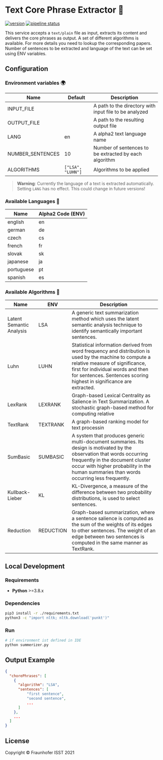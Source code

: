 # Text Core Phrase Extractor 💬

[![version](https://img.shields.io/badge/text--core--phrase--extractor-4.1.0-green)](https://gitlab.cc-asp.fraunhofer.de/diva/faas/text-core-phrase-extractor)
[![pipeline status](https://gitlab.cc-asp.fraunhofer.de/diva/faas/text-core-phrase-extractor/badges/master/pipeline.svg)](https://gitlab.cc-asp.fraunhofer.de/diva/faas/text-core-phrase-extractor/-/commits/master)

This service accepts a `text/plain` file as input, extracts its content and delivers the core phrases as output. A set of different algorithms is available. For more details you need to lookup the corresponding papers. Number of sentences to be extracted and language of the text can be set using ENV variables.

## Configuration

### Environment variables 🌍

|Name|Default|Description|
|---|---|---|
|INPUT_FILE||A path to the directory with input file to be analyzed|
|OUTPUT_FILE||A path to the resulting output file|
|LANG|en|A alpha2 text language name|
|NUMBER_SENTENCES|10|Number of sentences to be extracted by each algorithm|
|ALGORITHMS|`["LSA", "LUHN"]`|Algorithms to be applied|

> **Warning**: Currently the language of a text is extracted automatically. Setting `LANG` has no effect. This could change in future versions!

### Available Languages 💬

|Name|Alpha2 Code (ENV)|
|---|---|
|english|en|
|german|de|
|czech|cs|
|french|fr|
|slovak|sk|
|japanese|ja|
|portuguese|pt|
|spanish|es|

### Available Algorithms 🧙

|Name|ENV|Description|
|---|---|---|
| Latent Semantic Analysis | LSA | A generic text summarization method which uses the latent semantic analysis technique to identify semantically important sentences.|
| Luhn | LUHN | Statistical information derived from word frequency and distribution is used by the machine to compute a relative measure of significance, first for individual words and then for sentences. Sentences scoring highest in significance are extracted.|
| LexRank | LEXRANK | Graph-based Lexical Centrality as Salience in Text Summarization. A stochastic graph-based method for computing relative|
| TextRank | TEXTRANK | A graph-based ranking model for text processin|
| SumBasic | SUMBASIC | A system that produces generic multi-document summaries. Its design is motivated by the observation that words occurring frequently in the document cluster occur with higher probability in the human summaries than words occurring less frequently.|
| Kullback-Lieber | KL | KL-Divergence, a measure of the difference between two probability distributions, is used to select sentences.|
| Reduction | REDUCTION | Graph-based summarization, where a sentence salience is computed as the sum of the weights of its edges to other sentences. The weight of an edge between two sentences is computed in the same manner as TextRank.|

## Local Development

### Requirements

- **Python** >=3.8.x

### Dependencies

```bash
pip3 install -r ./requirements.txt
python3 -c "import nltk; nltk.download('punkt')"
```

### Run

```bash
# if environment ist defined in IDE
python summerizer.py
```

## Output Example

```json
{
  "chorePhrases": [
    {
      "algorithm": "LSA",
      "sentences": [
          "first sentence",
          "second sentence",
          ...
      ]
    },
    ...
  ]
}
```

## License

Copyright © Fraunhofer ISST 2021
